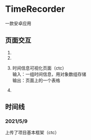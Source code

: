 # TimeRecorder
一款安卓应用

## 页面交互

1. 

2. 

3. 时间信息可视化页面（ctc）  
输入：一组时间信息，用对象数组存储  
输出：页面上的一个表格  


4. 

## 时间线
### 2021/5/9
上传了项目基本框架（ctc）
